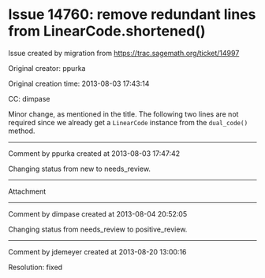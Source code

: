 # Issue 14760: remove redundant lines from LinearCode.shortened()

Issue created by migration from https://trac.sagemath.org/ticket/14997

Original creator: ppurka

Original creation time: 2013-08-03 17:43:14

CC:  dimpase

Minor change, as mentioned in the title. The following two lines are not required since we already get a `LinearCode` instance from the `dual_code()` method.


---

Comment by ppurka created at 2013-08-03 17:47:42

Changing status from new to needs_review.


---

Attachment


---

Comment by dimpase created at 2013-08-04 20:52:05

Changing status from needs_review to positive_review.


---

Comment by jdemeyer created at 2013-08-20 13:00:16

Resolution: fixed
